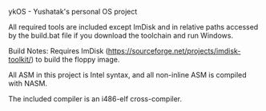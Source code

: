 ykOS - Yushatak's personal OS project

All required tools are included except ImDisk and in relative paths accessed by the build.bat file if you download the toolchain and run Windows.

Build Notes:
Requires ImDisk (https://sourceforge.net/projects/imdisk-toolkit/) to build the floppy image.

All ASM in this project is Intel syntax, and all non-inline ASM is 
compiled with NASM.

The included compiler is an i486-elf cross-compiler.
